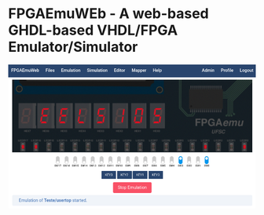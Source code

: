 # FPGAEmuWEb - A web-based GHDL-based VHDL/FPGA Emulator/Simulator

![screenshot1](./imgs/screenshotemul.png)